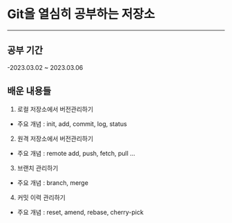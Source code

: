 # Git을 열심히 공부하는 저장소	

---

## 공부 기간
-2023.03.02 ~ 2023.03.06

## 배운 내용들
1. 로컬 저장소에서 버전관리하기
- 주요 개념 : init, add, commit, log, status
2. 원격 저장소에서 버전관리하기
- 주요 개념 : remote add, push, fetch, pull ...
3. 브랜치 관리하기
- 주요 개념 : branch, merge
4. 커밋 이력 관리하기
- 주요 개념 : reset, amend, rebase, cherry-pick